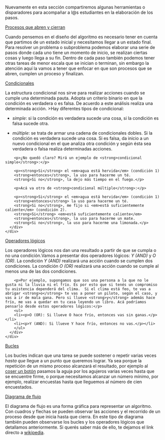 Nuevamente en esta sección compartiremos algunas herramientas o disparadores para acompañar a l@s estudiantes en la elaboración de los pasos.

<div class="panel-group" id="accordion">
  <div class="panel panel-default" style="width: 100%;">
    <div class="panel-heading">
      <a data-toggle="collapse" data-parent="#accordion" href="#collapseOne">
        Procesos que abren y cierran
      </a>
    </div>
    <div id="collapseOne" class="panel-collapse collapse">
      <div class="panel-body">
        <p>Cuando pensemos en el diseño del algoritmo es necesario tener en cuenta que partimos de un estado inicial y necesitamos llegar a un estado final. Para resolver un problema o subproblema podemos elaborar una serie de pasos donde cada uno tiene un momento de inicio, se realizan ciertas cosas y luego llega a su fin. Dentro de cada paso también podemos tener otras tareas de menor escala que se inician o terminan, sin embargo la atención aquí la vamos a tener que enfocar en que son procesos que se abren, cumplen un proceso y finalizan.</p>
      </div>
    </div>
  </div>
    
  <div class="panel panel-default" style="width: 100%;">
    <div class="panel-heading">
      <a data-toggle="collapse" data-parent="#accordion" href="#collapseTwo">
        Condicionales
      </a>
    </div>
    <div id="collapseTwo" class="panel-collapse collapse">
      <div class="panel-body">
        <p>La estructura condicional nos sirve para realizar acciones cuando se cumple una determinada pauta. Adopta un criterio binario en que la condición es verdadera o es falsa. De acuerdo a este análisis realiza una determinada acción. >Hay diferentes tipos de condicional:</p>
        <ul>
        <li><p><em>simple</em>: si la condición es verdadera sucede una cosa, si la condición es falsa sucede otra.</p></li>
        <li><p><em>múltiple</em>: se trata de armar una cadena de condicionales dobles. Si la condición es verdadera sucede una cosa. Si es falsa, da inicio a un nuevo condicional en el que analiza otra condición y según ésta sea verdadera o falsa realiza determinadas acciones.</p></li>
        </ul>

        <p>¿No quedó claro? Mirá un ejemplo de <strong>condicional simple</strong>:</p>

        <p><strong>Si</strong> el <em>agua está hervida</em> (condición 1)
        <strong>entonces</strong>, la uso para hacerme un té.
        <strong>Si no</strong>, la dejo más tiempo en el fuego.</p>

        <p>Acá va otro de <strong>condicional múltiple</strong>:</p>

        <p><strong>Si</strong> el <em>agua está hervida</em> (condición 1)
        <strong>entonces</strong> la uso para hacerme un té.
        <strong>Si no</strong>, me fijo si <em>está suficientemente caliente</em> (condición 2).
        <strong>Si</strong> <em>está suficientemente caliente</em>
        <strong>entonces</strong>, la uso para hacerme un mate.
        <strong>Si no</strong>, la uso para hacerme una limonada.</p>
      </div>
    </div>
  </div>
  
  <div class="panel panel-default" style="width: 100%;">
    <div class="panel-heading">
      <a data-toggle="collapse" data-parent="#accordion" href="#collapseThree">
        Operadores lógicos
      </a>
    </div>
    <div id="collapseThree" class="panel-collapse collapse">
      <div class="panel-body">
        <p>Los operadores lógicos nos dan una resultado a partir de que se cumpla o no una condición.Vamos a presentar dos operadores lógicos: <em>Y (AND)</em> y <em>O (OR)</em>. La condición <em>Y (AND)</em> realizará una acción cuando se cumplen dos condiciones. La condición <em>O (OR)</em> realizará una acción cuando se cumple al menos una de las dos condiciones.</p>

        <p>Por ejemplo, supongamos que sos una persona a la que no le gusta ni la lluvia ni el frío. Es por esto que si tenés un compromiso tu asistencia dependerá del clima.  Si el clima está feo, te vas a abrigar <strong>o</strong> te vas a poner un piloto, según el caso, y vas a ir de mala gana. Pero si llueve <strong>y</strong> además hace frío, me vas a quedar en tu casa leyendo un libro. Acá podríamos pensarlo desde estos operadores lógicos:</p>
        <ul>
        <li><p>O (OR): Si llueve O hace frío, entonces vas sin ganas.</p></li>
        <li><p>Y (AND): Si llueve Y hace frío, entonces no vas.</p></li>
        </ul>
      </div>
    </div>
  </div>
  
  <div class="panel panel-default" style="width: 100%;">
    <div class="panel-heading">
      <a data-toggle="collapse" data-parent="#accordion" href="#collapseFour">
        Bucles
      </a>
    </div>
    <div id="collapseFour" class="panel-collapse collapse">
      <div class="panel-body">
        <p>Los bucles indican que una tarea se puede sostener o repetir varias veces <em>hasta que</em> llegue a un punto que queremos lograr. Ya sea porque la repetición de un mismo proceso alcanzará el resultado, por ejemplo al <a target="_blank" href="https://drive.google.com/open?id=1PCiON1SI9AH-Q8KmD-jemfq1v0UhiILv">coser un botón</a> pasamos la aguja por los agujeros varias veces hasta que se encuentre firme, o porque necesitamos alcanzar un número mínimo, por ejemplo, realizar encuestas hasta que lleguemos al número de cien encuestados.</p>
      </div>
    </div>
  </div>

  <div class="panel panel-default" style="width: 100%;">
    <div class="panel-heading">
      <a data-toggle="collapse" data-parent="#accordion" href="#collapseFive">
        Diagrama de flujo
      </a>
    </div>
    <div id="collapseFive" class="panel-collapse collapse">
      <div class="panel-body">
        <p>El diagrama de flujo es una forma gráfica para representar un algoritmo. Con cuadros y flechas se pueden observar las acciones y el recorrido de un proceso desde que inicia hasta que cierra. En este tipo de diagrama también pueden observarse los bucles y los operadores lógicos que detallamos anteriormente. Si querés saber más de ello, te dejamos el link directo a <a target="_blank" href="https://es.wikipedia.org/wiki/Diagrama_de_flujo">wikipedia</a>.</p>
      </div>
    </div>
  </div>  
</div>
